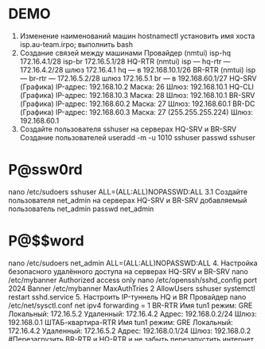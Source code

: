 # DEMO
1. Изменение наименований машин
hostnamectl установить имя хоста isp.au-team.irpo;
выполнить bash
2. Создание связей между машинами
Провайдер (nmtui)
isp-hq 172.16.4.1/28
isp-br 172.16.5.1/28
HQ-RTR (nmtui)
isp — hq-rtr — 172.16.4.2/28 шлюз 172.16.4.1
hq — в 192.168.10.1/26
BR-RTR (nmtui)
isp — br-rtr — 172.16.5.2/28 шлюз 172.16.5.1
br — в 192.168.60.1/27
HQ-SRV (Графика)
IP-адрес: 192.168.10.2 Маска: 26 Шлюз: 192.168.10.1
HQ-CLI (Графика)
IP-адрес: 192.168.10.3 Маска: 28 Шлюз: 192.168.10.1
BR-SRV (Графика)
IP-адрес: 192.168.60.2 Маска: 27 Шлюз: 192.168.60.1
BR-DC (Графика)
IP-адрес: 192.168.60.3 Маска: 27 (255.255.255.224) Шлюз: 192.168.60.1
3. Создайте пользователя sshuser на серверах HQ-SRV и BR-SRV
Создание пользователей
useradd -m -u 1010 sshuser
passwd sshuser
# P@ssw0rd
nano /etc/sudoers
sshuser ALL=(ALL:ALL)NOPASSWD:ALL
3.1 Создайте пользователя net_admin на серверах HQ-SRV и BR-SRV
добавляемый пользователь net_admin
passwd net_admin
# P@$$word
nano /etc/sudoers
net_admin ALL=(ALL:ALL)NOPASSWD:ALL
4. Настройка безопасного удалённого доступа на серверах HQ-SRV и BR-SRV
nano /etc/mybanner
Authorized access only
nano /etc/openssh/sshd_config
port 2024
Banner /etc/mybanner
MaxAuthTries 2
AllowUsers sshuser
systemctl restart sshd.service
5. Настроить IP-туннель HQ и BR
Провайдер
nano /etc/net/sysctl.conf
net ipv4 forwarding = 1
BR-RTR
Имя tun1
режим: GRE
Локальный: 172.16.5.2
Удаленный: 172.16.4.2
Адрес: 192.168.0.2/24
Шлюз: 192.168.0.1
ШТАБ-квартира-RTR
Имя tun1
режим: GRE
Локальный: 172.16.4.2
Удаленный: 172.16.5.2
Адрес: 192.168.0.1/24
Шлюз: 192.168.0.2
#Перезагрузить BR-RTR и HQ-RTR и не забыть перезапустить интернет
6. Настройка протокола динамической конфигурации хостов HQ-RTR
nano /etc/sysconfig/dhcpd
DHCPARGS=ens35
cp /etc/dhcp/dhcpd.conf{.example,}
nano /etc/dhcp/dhcpd.conf
option domain-name "au-team.irpo";
option domain-name-servers 192.168.10.2;

default-lease-time 6000;
max-lease-time 72000;

authoritative;
subnet 192.168.10.0 netmask 255.255.255.192 {
    range 192.168.10.10 192.168.10.20;
    option routers 192.168.10.1;
}

systemctl enable –-now dhcpd
7. Настройка OSPF HQ-RTR и BR-RTR
#Отключить FireWall systemctl disable firewalld --now hq-r
nano /etc/frr/daemons
ospfd=yes
ШТАБ-квартира-RTR
systemctl включить --сейчас frr
vtysh
conf t
router ospf
passive-interface default
network 192.168.0.0/24 area 0
network 172.16.10.1/26 area 0 
exit
interface tun1
no ip ospf network broadcast
no ip ospf passive
exit
do wr
exit
nmcli connection edit tun1
set ip-tunnel.ttl 64
save
quit
systemctl restart frr
BR-RTR
vtysh
conf t
маршрутизатор ospf
пассивный интерфейс по умолчанию
сеть 192.168.0.0/24 область 0
сеть 192.168.60.1/27 область 0
выход
интерфейс tun1
нет трансляции IP-адресов в сети ospf
нет пассивного IP-адреса в сети ospf
выход
сделать wr
выход
nmcli connection edit tun1
set ip-tunnel.ttl 64
save
quit
systemctl restart frr
# Перезагрузить BR-RTR и HQ-RTR
Проверка работы OSPF
вытыш
show ip ospf neighbor
8. Настройка DNS для офисов HQ-SRV и BR-SRV (если успею!)
ШТАБ-квартира-SRV
nano /etc/bind/options.conf
listen on { any; };
forward first;
forwarders { 77.88.8.8; };
systemctl enable bind —now
nano /etc/bind/local.conf
zone "au-team.irpо" {
        type master;
        file "au.db";
};
zone "8.16.172. in-addr.arpa" {
        type master;
        file "0.db";
};
cd /etc/bind/zone
cp localdomain au.db
cp 127.in-addr.arpa 0.db
Chown root:named {au,0}.db
nano au.db
au-team.irpo. root.au-team.irpo.
moodle hq-rtr.au-team.irpo.
wiki hq-rtr.au-team.irpo.
nano 0.db
au-team.irpo. root.au-team.irpo.
1 IN PTR hq-rtr.au-team.irpo.
2 IN PTR hq-srv.au-team.irpo.
3 IN PTR hq-cli.au-team.irpo.
Systemctl restart bind
